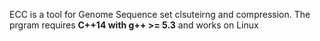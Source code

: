 ECC is a tool for Genome Sequence set clsuteirng and compression. The prgram requires **C++14 with g++ >= 5.3** and works on Linux
